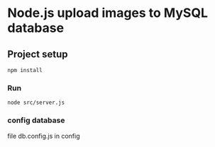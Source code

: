 # Node.js upload images to MySQL database

## Project setup
```
npm install
```
### Run
```
node src/server.js
```
### config database

file db.config.js in config


